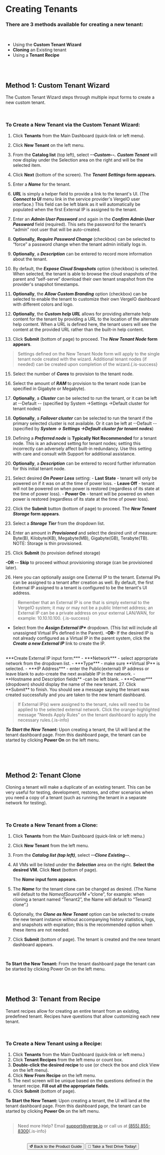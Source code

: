 

# Creating Tenants

### There are 3 methods available for creating a new tenant:

<br>

-   Using the **Custom Tenant Wizard**
-   **Cloning** an Existing tenant
-   Using a **Tenant Recipe**

<br>
<br>


## Method 1: Custom Tenant Wizard

The Custom Tenant Wizard steps through multiple input forms to create a new custom tenant.

<br>

### To Create a New Tenant via the Custom Tenant Wizard:

1.  Click **Tenants** from the Main Dashboard (quick-link or left menu).
2.  Click **New Tenant** on the left menu.
3.  From the **Catalog list** (top left), select ***\--Custom--.***
***Custom Tenant*** will now display under the Selection area on the right and will be the selected item.

4.  Click **Next** (bottom of the screen). The ***Tenant Settings* form appears.**

6.  Enter a ***Name*** for the tenant.
7.  ***URL*** is simply a helper field to provide a link to the tenant's UI. (The ***Connect to UI*** menu link in the service provider's VergeIO user interface.) This field can be left blank as it will automatically be populated when the first External IP is assigned to the tenant.
8.  Enter an ***Admin User Password*** and again in the ***Confirm Admin User Password*** field (required). This sets the password for the tenant’s “admin” root user that will be auto-created.
9.  **Optionally,** ***Require Password Change*** (checkbox) can be selected to “force” a password change when the tenant admin initially logs in.
10.  **Optionally**, a ***Description*** can be entered to record more information about the tenant.
11.  By default, the ***Expose Cloud Snapshots*** option (checkbox) is selected. When selected, the tenant is able to browse the cloud snapshots of the parent and “self-serve” download their own tenant snapshot from the provider's snapshot timestamps.
12.  **Optionally**, the ***Allow Custom Branding*** option (checkbox) can be selected to enable the tenant to customize their own VergeIO dashboard with different colors and logo.
13.  **Optionally**, the ***Custom help URL*** allows for providing alternate help content for the tenant by providing a URL to the location of the alternate help content. When a URL is defined here, the tenant users will see the content at the provided URL rather than the built-in help content.
14.  Click **Submit** (bottom of page) to proceed. The ***New Tenant Node* form appears**.

> Settings defined on the New Tenant Node form will apply to the single tenant node created with the wizard. Additional tenant nodes (if needed) can be created upon completion of the wizard.{.is-success}

15.  Select the number of ***Cores*** to provision to the tenant node.
16.  Select the amount of ***RAM*** to provision to the tenant node (can be specified in Gigabyte or Megabyte).
17.  **Optionally**, a ***Cluster*** can be selected to run the tenant, or it can be left at --Default -- (specified by System ->Settings ->Default cluster for tenant nodes)
18.  **Optionally**, a ***Failover cluster*** can be selected to run the tenant if the primary selected cluster is not available. Or it can be left at --Default -- (specified by ***System -> Settings ->Default cluster for tenant nodes***)
19.  Defining a ***Preferred node*** is **Typically Not Recommended** for a tenant node. This is an advanced setting for tenant nodes; setting this incorrectly can adversely affect built-in redundancy. Use this setting with care and consult with Support for additional assistance.
20.  **Optionally**, a ***Description*** can be entered to record further information for this initial tenant node.
21.  Select desired ***On Power Loss*** setting:
    -   **Last State** - tenant will only be powered on if it was on at the time of power loss.
    -   **Leave Off** - tenant will not be powered on when power is restored (regardless of its state at the time of power loss).
    -   **Power On** - tenant will be powered on when power is restored (regardless of its state at the time of power loss).
22.  Click the **Submit** button (bottom of page) to proceed. The ***New Tenant Storage* form appears**.

23.  Select a ***Storage Tier*** from the dropdown list.
24.  Enter an amount in ***Provisioned*** and select the desired unit of measure: Byte(B), Kilobyte(KB), Megabyte(MB), Gigabyte(GB), Terabyte(TB). NOTE: Storage is thin provisioned.
25.  Click **Submit** (to provision defined storage)  

**-OR -- Skip** to proceed without provisioning storage (can be provisioned later).
    
26.  Here you can optionally assign one External IP to the tenant. External IPs can be assigned to a tenant after creation as well. By default, the first External IP assigned to a tenant is configured to be the tenant's UI address.

> Remember that an External IP is one that is simply external to the VergeIO system; it may or may not be a public Internet address; an External IP can be a private address on your external LAN/WAN, for example: 10.10.10.100. {.is-success}

   -   Select from the ***Assign External IP\**** dropdown. (This list will include all unassigned Virtual IPs defined in the Parent).
**-OR-**
   If the desired IP is not already configured as a Virtual IP in the parent system, click the ***Create a new External IP*** link to create the IP.
   <br>
         ***Create External IP input form:***
        - ***Network*** - select appropriate network from the dropdown list.
        - ***Type***  - make sure **Virtual IP** is selected.
        - ***IP Address*** - enter the Public(external) IP address or leave blank to auto-create the next available IP in the network.
        - **Hostname and Description fields** -can be left blank.
        - ***Owner*** (dropdown) should display the name of the new tenant.
27.  Click **Submit** to finish. You should see a message saying the tenant was created successfully and you are taken to the new tenant dashboard.

> If External IP(s) were assigned to the tenant, rules will need to be applied to the selected external network. Click the orange-highlighted message "Needs Apply Rules" on the tenant dashboard to apply the necessary rules.{.is-info}


***To Start the New Tenant:***
Upon creating a tenant, the UI will land at the tenant dashboard page. From this dashboard page, the tenant can be started by clicking **Power On** on the left menu.

<br>
<br>
<br>

## Method 2: Tenant Clone

Cloning a tenant will make a duplicate of an existing tenant. This can be very useful for testing, development, restores, and other scenarios when you need a copy of a tenant (such as running the tenant in a separate network for testing).

<br>

### To Create a New Tenant from a Clone:

1.  Click **Tenants** from the Main Dashboard (quick-link or left menu.)
2.  Click **New Tenant** from the left menu.
3.  From the ***Catalog list (top left)***, select ***\--Clone Existing--***.
4.  All VMs will be listed under the ***Selection*** area on the right. **Select the desired VM.** Click **Next** (bottom of page).

    The ***Name* input form appears**.
    
5.  The ***Name*** for the tenant clone can be changed as desired. (The Name will default to the *NameofSourceVM* +”clone”, for example: when cloning a tenant named “Tenant2”, the Name will default to “Tenant2 clone”.)
6.  Optionally, the ***Clone as New Tenant*** option can be selected to create the new tenant instance without accompanying history statistics, logs, and snapshots with expiration; this is the recommended option when these items are not needed.
7.  Click **Submit** (bottom of page).
The tenant is created and the new tenant dashboard appears.


<br>

**To Start the New Tenant:**
From the tenant dashboard page the tenant can be started by clicking Power On on the left menu.



<br>
<br>

## Method 3: Tenant from Recipe

Tenant recipes allow for creating an entire tenant from an existing, predefined tenant. Recipes have questions that allow customizing each new tenant.

<br>

### To Create a New Tenant using a Recipe:

1.  Click **Tenants** from the Main Dashboard (quick-link or left menu.)
2.  Click **Tenant Recipes** from the left menu or count box.
3.  **Double-click the desired recipe** to use (or check the box and click View on the left menu).
4.  Click **New From Recipe** on the left menu.
5.  The next screen will be unique based on the questions defined in the tenant recipe. **Fill out all the appropriate fields**.
6.  Click **Submit** (bottom of page).

**To Start the New Tenant:**
Upon creating a tenant, the UI will land at the tenant dashboard page. From this dashboard page, the tenant can be started by clicking **Power On** on the left menu.  
<br>   

> Need more Help? Email <a href="mailto:support@verge.io?subject=Support Inquiry" target="_blank" rel="noopener noreferrer">support@verge.io</a> or call us at <a href="tel:+855-855-8300">(855) 855-8300</a>{.is-info}

<br>

<div style="text-align:center; margin-bottom:5px">
  <a href="../ProductGuide/menu"><button class="button-grey"><b>↺</b> Back to the Product Guide</button></a>
  <a href="https://www.verge.io/test-drive#Demo-Section"><button class="button-cta">🚗 Take a Test Drive Today!</button></a>
</div>